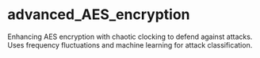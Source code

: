 # advanced_AES_encryption
 Enhancing AES encryption with chaotic clocking to defend against attacks. Uses frequency fluctuations and machine learning for attack classification.
